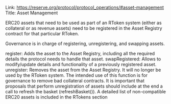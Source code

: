 Link: https://reserve.org/protocol/protocol_operations/#asset-management
Title: Asset Management

ERC20 assets that need to be used as part of an RToken system (either as collateral or as revenue assets) need to be registered in the Asset Registry contract for that particular RToken.

Governance is in charge of registering, unregistering, and swapping assets.

register: Adds the asset to the Asset Registry, including all the required details the protocol needs to handle that asset.
swapRegistered: Allows to modify/update details and functionality of a previously registered asset.
unregister: Removes the asset from the Asset Registry. It will no longer be used by the RToken system. The intended use of this function is for governance to remove bad collateral contracts. It is important that proposals that perform unregistration of assets should include at the end a call to refresh the basket (refreshBasket()).
A detailed list of non-compatible ERC20 assets is included in the RTokens section

